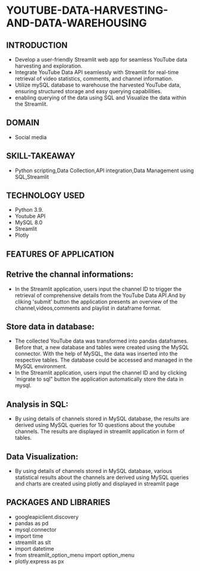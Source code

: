 # YOUTUBE-DATA-HARVESTING-AND-DATA-WAREHOUSING
## INTRODUCTION
* Develop a user-friendly Streamlit web app for seamless YouTube data harvesting and exploration.  
* Integrate YouTube Data API seamlessly with Streamlit for real-time retrieval of video statistics, comments, and channel information.
* Utilize mySQL database to warehouse the harvested YouTube data, ensuring structured storage and easy querying capabilities.
* enabling querying of the data using SQL and Visualize the data within the Streamlit.
## DOMAIN
* Social media
## SKILL-TAKEAWAY
* Python scripting,Data Collection,API integration,Data Management using SQL,Streamlit
## TECHNOLOGY USED
* Python 3.9.
* Youtube API
* MySQL 8.0
* Streamlit
* Plotly
## FEATURES OF APPLICATION
## Retrive the channal informations:   
   * In the Streamlit application, users input the channel ID to trigger the retrieval of comprehensive details from the YouTube Data API.And by cliking 'submit' button the application presents an overview of the channel,videos,comments and playlist in dataframe format.
## Store data in database:
   * The collected YouTube data was transformed into pandas dataframes. Before that, a new database and tables were created using the MySQL connector. With the help of MySQL, the data was inserted into the respective tables. The database could be accessed and managed in the MySQL environment.
   * In the Streamlit application, users input the channel ID and by clicking 'migrate to sql" button the application automatically store the data in mysql.
## Analysis in SQL:
   *  By using details of channels stored in MySQL database, the results are derived using MySQL queries for 10 questions about the youtube channels. The results are displayed in streamlit application in form of tables.
## Data Visualization:
   *  By using details of channels stored in MySQL database, various statistical results about the channels are derived using MySQL queries and charts are created using plotly and displayed in streamlit page
## PACKAGES AND LIBRARIES
* googleapiclient.discovery
* pandas as pd
* mysql.connector
* import time
* streamlit as slt
* import datetime
* from streamlit_option_menu import option_menu
 * plotly.express as px


